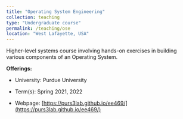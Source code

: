 ```yaml
---
title: "Operating System Engineering"
collection: teaching
type: "Undergraduate course"
permalink: /teaching/ose
location: "West Lafayette, USA"
---
```


Higher-level systems course involving hands-on exercises in building various
components of an Operating System.

**Offerings:**

* University: Purdue University

* Term(s): Spring 2021, 2022

* Webpage: [https://purs3lab.github.io/ee469/](https://purs3lab.github.io/ee469/)

